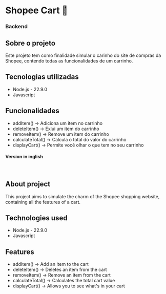 # Shopee Cart 🧡
### Backend

## Sobre o projeto
Este projeto tem como finalidade simular o carinho do site de compras da Shopee, contendo todas as funcionalidades de um carrinho.

## Tecnologias utilizadas
- Node.js - 22.9.0
- Javascript

## Funcionalidades
- addItem() -> Adiciona um item no carrinho
- deleteItem() -> Exlui um item do carrinho
- removeItem() -> Remove um item do carrinho
- calculateTotal() -> Calcula o total do valor do carrinho
- displayCart() -> Permite você olhar o que tem no seu carrinho

#### Version in inglish

<br>

## About project
This project aims to simulate the charm of the Shopee shopping website, containing all the features of a cart.

## Technologies used
- Node.js - 22.9.0
- Javascript

## Features
- addItem() -> Add an item to the cart
- deleteItem() -> Deletes an item from the cart
- removeItem() -> Remove an item from the cart
- calculateTotal() -> Calculates the total cart value
- displayCart() -> Allows you to see what's in your cart